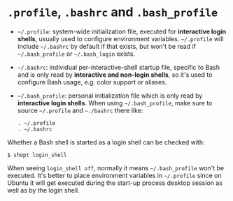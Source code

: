 # `.profile`, `.bashrc` and `.bash_profile`

* `~/.profile`: system-wide initialization file, executed for **interactive login shells**, usually used to configure environment variables. `~/.profile` will include `~/.bashrc` by default if that exists, but won't be read if `~/.bash_profile` or `~/.bash_login` exists.

* `~/.bashrc`: individual per-interactive-shell startup file, specific to Bash and is only read by **interactive and non-login shells**, so it's used to configure Bash usage, e.g. color support or aliases.

* `~/.bash_profile`: personal initialization file which is only read by **interactive login shells**. When using `~/.bash_profile`, make sure to source `~/.profile` and `~./bashrc` there like:

  ```
  . ~/.profile
  . ~/.bashrc
  ```

Whether a Bash shell is started as a login shell can be checked with:

```console
$ shopt login_shell
```

When seeing `login_shell off`, normally it means `~/.bash_profile` won't be executed. It's better to place environment variables in `~/.profile` since on Ubuntu it will get executed during the start-up process desktop session as well as by the login shell.
